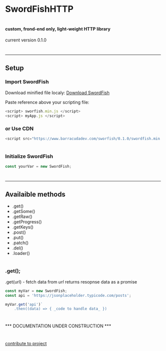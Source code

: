 # SwordFishHTTP
#
#### custom, frond-end only, light-weight HTTP library
current version 0.1.0
# 
#
______________
## Setup

### Import SwordFish

Download minified file localy:
[Download SwordFish](http://www.barracudadev.com)

Paste reference above your scripting file:
```javascript
<script> sworfish.min.js </script>
<script> myApp.js </script>
```

### or Use CDN

```javascript
<script src="https://www.barracudadev.com/sworfish/0.1.0/swordfish.min.js"></script>
```
# 
### Initialize SwordFish

```javascript
const yourVar = new SwordFish;
```
# 
# 
# 
___________
## Availaible methods
* .get()
* .getSome()
* .getRaw()
* .getProgress()
* .getKeys()
* .post()
* .put()
* .patch()
* .del()
* .loader()
#
### .get();
 .get(url) - fetch data from *url* returns resopnse data as a promise

```javascript
const myVar = new SwordFish;
const api = 'https://jsonplaceholder.typicode.com/posts';

myVar.get('api')`
    .then((data) => { _code to handle data_ })
```
# 
# 
 *** DOCUMENTATION UNDER CONSTRUCTION ***
 # 
 # 
[contribute to project](http://www.barracudadev.com)
